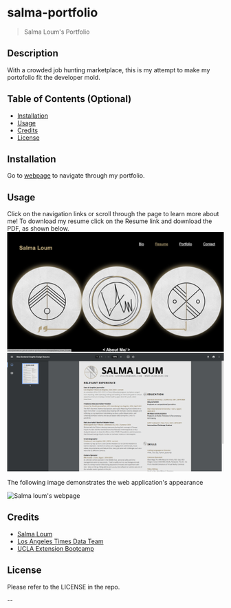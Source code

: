# salma-portfolio

> Salma Loum's Portfolio

## Description

With a crowded job hunting marketplace, this is my attempt to make my portofolio fit the developer mold.

## Table of Contents (Optional)

- [Installation](#installation)
- [Usage](#usage)
- [Credits](#credits)
- [License](#license)

## Installation

Go to [webpage](https://salmaloum.github.io/salma-portfolio/) to navigate through my portfolio.

## Usage

Click on the navigation links or scroll through the page to learn more about me!
To download my resume click on the Resume link and download the PDF, as shown below.
![Salma loum's Resume PDF](assets/images/resume-pdf-1.png)
![Salma loum's Resume PDF](assets/images/resume-pdf.png)

The following image demonstrates the web application's appearance

![Salma loum's webpage](assets/images/)

## Credits

- [Salma Loum](https://github.com/SalmaLoum)
- [Los Angeles Times Data Team](https://twitter.com/datagraphics)
- [UCLA Extension Bootcamp](https://www.uclaextension.edu/?gclid=Cj0KCQiAgribBhDkARIsAASA5btdbwAz8x25r3b1deoRNIGxfkPFL11rAQMuCgQ7HYiqBH8CLr9CgLoaAktlEALw_wcB&gclsrc=aw.ds)

## License

Please refer to the LICENSE in the repo.

--
